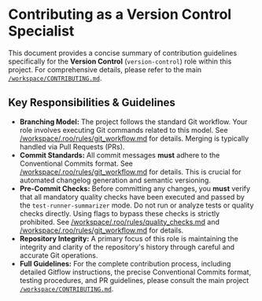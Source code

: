 # Contributing as a Version Control Specialist

This document provides a concise summary of contribution guidelines specifically for the **Version Control** (`version-control`) role within this project. For comprehensive details, please refer to the main [`/workspace/CONTRIBUTING.md`](/workspace/CONTRIBUTING.md).

## Key Responsibilities & Guidelines

*   **Branching Model:** The project follows the standard Git workflow. Your role involves executing Git commands related to this model. See [/workspace/.roo/rules/git_workflow.md](/workspace/.roo/rules/git_workflow.md) for details. Merging is typically handled via Pull Requests (PRs).
*   **Commit Standards:** All commit messages **must** adhere to the Conventional Commits format. See [/workspace/.roo/rules/git_workflow.md](/workspace/.roo/rules/git_workflow.md) for details. This is crucial for automated changelog generation and semantic versioning.
*   **Pre-Commit Checks:** Before committing any changes, you **must** verify that all mandatory quality checks have been executed and passed by the `test-runner-summarizer` mode. Do not run or analyze tests or quality checks directly. Using flags to bypass these checks is strictly prohibited. See [/workspace/.roo/rules/quality_checks.md](/workspace/.roo/rules/quality_checks.md) and [/workspace/.roo/rules/git_workflow.md](/workspace/.roo/rules/git_workflow.md) for details.
*   **Repository Integrity:** A primary focus of this role is maintaining the integrity and clarity of the repository's history through careful and accurate Git operations.
*   **Full Guidelines:** For the complete contribution process, including detailed Gitflow instructions, the precise Conventional Commits format, testing procedures, and PR guidelines, please consult the main project [`/workspace/CONTRIBUTING.md`](/workspace/CONTRIBUTING.md).